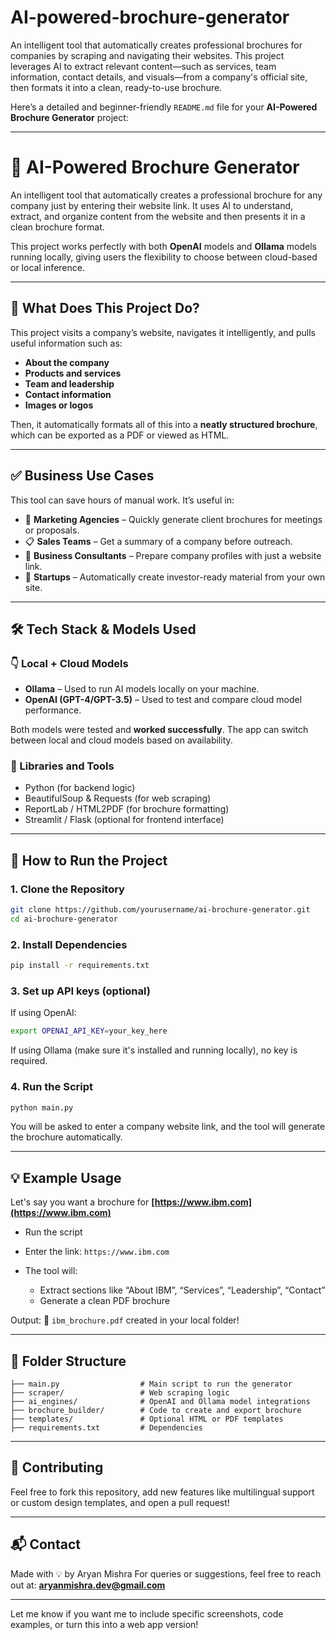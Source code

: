 # AI-powered-brochure-generator
An intelligent tool that automatically creates professional brochures for companies by scraping and navigating their websites. This project leverages AI to extract relevant content—such as services, team information, contact details, and visuals—from a company's official site, then formats it into a clean, ready-to-use brochure.

Here’s a detailed and beginner-friendly `README.md` file for your **AI-Powered Brochure Generator** project:

---

# 🧠 AI-Powered Brochure Generator

An intelligent tool that automatically creates a professional brochure for any company just by entering their website link. It uses AI to understand, extract, and organize content from the website and then presents it in a clean brochure format.

This project works perfectly with both **OpenAI** models and **Ollama** models running locally, giving users the flexibility to choose between cloud-based or local inference.

---

## 🚀 What Does This Project Do?

This project visits a company’s website, navigates it intelligently, and pulls useful information such as:

* **About the company**
* **Products and services**
* **Team and leadership**
* **Contact information**
* **Images or logos**

Then, it automatically formats all of this into a **neatly structured brochure**, which can be exported as a PDF or viewed as HTML.

---

## ✅ Business Use Cases

This tool can save hours of manual work. It’s useful in:

* 📢 **Marketing Agencies** – Quickly generate client brochures for meetings or proposals.
* 📋 **Sales Teams** – Get a summary of a company before outreach.
* 🧾 **Business Consultants** – Prepare company profiles with just a website link.
* 🏢 **Startups** – Automatically create investor-ready material from your own site.

---

## 🛠️ Tech Stack & Models Used

### 👇 Local + Cloud Models

* **Ollama** – Used to run AI models locally on your machine.
* **OpenAI (GPT-4/GPT-3.5)** – Used to test and compare cloud model performance.

Both models were tested and **worked successfully**. The app can switch between local and cloud models based on availability.

### 🧰 Libraries and Tools

* Python (for backend logic)
* BeautifulSoup & Requests (for web scraping)
* ReportLab / HTML2PDF (for brochure formatting)
* Streamlit / Flask (optional for frontend interface)

---

## 🔧 How to Run the Project

### 1. Clone the Repository

```bash
git clone https://github.com/yourusername/ai-brochure-generator.git
cd ai-brochure-generator
```

### 2. Install Dependencies

```bash
pip install -r requirements.txt
```

### 3. Set up API keys (optional)

If using OpenAI:

```bash
export OPENAI_API_KEY=your_key_here
```

If using Ollama (make sure it's installed and running locally), no key is required.

### 4. Run the Script

```bash
python main.py
```

You will be asked to enter a company website link, and the tool will generate the brochure automatically.

---

## 💡 Example Usage

Let's say you want a brochure for **[https://www.ibm.com](https://www.ibm.com)**

* Run the script
* Enter the link: `https://www.ibm.com`
* The tool will:

  * Extract sections like “About IBM”, “Services”, “Leadership”, “Contact”
  * Generate a clean PDF brochure

Output:
📄 `ibm_brochure.pdf` created in your local folder!

---

## 📎 Folder Structure

```
├── main.py                  # Main script to run the generator
├── scraper/                 # Web scraping logic
├── ai_engines/              # OpenAI and Ollama model integrations
├── brochure_builder/        # Code to create and export brochure
├── templates/               # Optional HTML or PDF templates
├── requirements.txt         # Dependencies
```

---

## 🤝 Contributing

Feel free to fork this repository, add new features like multilingual support or custom design templates, and open a pull request!

---

## 📬 Contact

Made with 💡 by Aryan Mishra
For queries or suggestions, feel free to reach out at: **[aryanmishra.dev@gmail.com](mailto:aryanmishra.dev@gmail.com)**

---

Let me know if you want me to include specific screenshots, code examples, or turn this into a web app version!



























